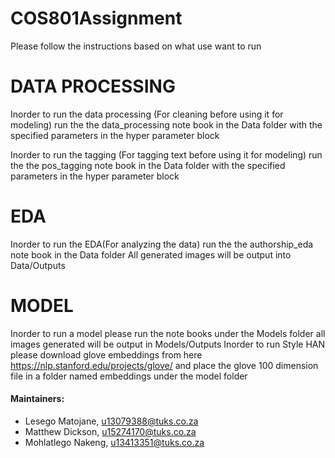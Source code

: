 # COS801Assignment
Please follow the instructions based on what use want to run

# DATA PROCESSING
Inorder to run the data processing (For cleaning before using it for modeling) run the the data_processing note book in the Data folder
with the specified parameters in the hyper parameter block

Inorder to run the tagging (For tagging text before using it for modeling) run the the pos_tagging note book in the Data folder
with the specified parameters in the hyper parameter block

# EDA
Inorder to run the EDA(For analyzing the data) run the the authorship_eda note book in the Data folder
All generated images will be output into Data/Outputs

# MODEL
Inorder to run a model please run the note books under the Models folder all images generated will be output in Models/Outputs
Inorder to run Style HAN please download glove embeddings from here https://nlp.stanford.edu/projects/glove/ and place the glove 100 dimension file
in a folder named embeddings under the model folder



#### Maintainers:
* Lesego Matojane, u13079388@tuks.co.za
* Matthew Dickson, u15274170@tuks.co.za
* Mohlatlego Nakeng, u13413351@tuks.co.za

